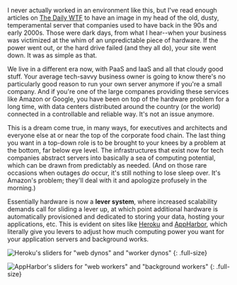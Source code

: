 I never actually worked in an environment like this, but I've read enough articles on [The Daily WTF](http://thedailywtf.com/) to have an image in my head of the old, dusty, temperamental server that companies used to have back in the 90s and early 2000s. Those were dark days, from what I hear--when your business was victimized at the whim of an unpredictable piece of hardware. If the power went out, or the hard drive failed (and they all do), your site went down. It was as simple as that.

We live in a different era now, with PaaS and IaaS and all that cloudy good stuff. Your average tech-savvy business owner is going to know there's no particularly good reason to run your own server anymore if you're a small company. And if you're one of the large companes providing these services like Amazon or Google, you have been on top of the hardware problem for a long time, with data centers distributed around the country (or the world) connected in a controllable and reliable way. It's not an issue anymore.

This is a dream come true, in many ways, for executives and architects and everyone else at or near the top of the corporate food chain. The last thing you want in a top-down role is to be brought to your knees by a problem at the bottom, far below eye level. The infrastructures that exist now for tech companies abstract servers into basically a sea of computing potential, which can be drawn from predictably as needed. (And on those rare occasions when outages *do* occur, it's still nothing to lose sleep over. It's Amazon's problem; they'll deal with it and apologize profusely in the morning.)

Essentially hardware is now a **lever system**, where increased scalability demands call for sliding a lever up, at which point additional hardware is automatically provisioned and dedicated to storing your data, hosting your applications, etc. This is evident on sites like [Heroku](https://www.heroku.com/pricing) and [AppHarbor](https://appharbor.com/pricing), which literally give you levers to adjust how much computing power you want for your application servers and background works.

![Heroku's sliders for "web dynos" and "worker dynos"](/images/heroku-levers.png)
{: .full-size}

![AppHarbor's sliders for "web workers" and "background workers"](/images/appharbor-levers.png)
{: .full-size}
